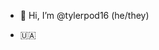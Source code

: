 - 👋 Hi, I’m @tylerpod16 (he/they)

- 🇺🇦
<!---
- 👀 I’m interested in ...
- 🌱 I’m currently learning ...
- 💞️ I’m looking to collaborate on ...

- 📫 You can reach me at tylerpod11@live.com through E-Mail
--->

<!---
tylerpod16/tylerpod16 is a ✨ special ✨ repository because its `README.md` (this file) appears on your GitHub profile.
You can click the Preview link to take a look at your changes.
--->
